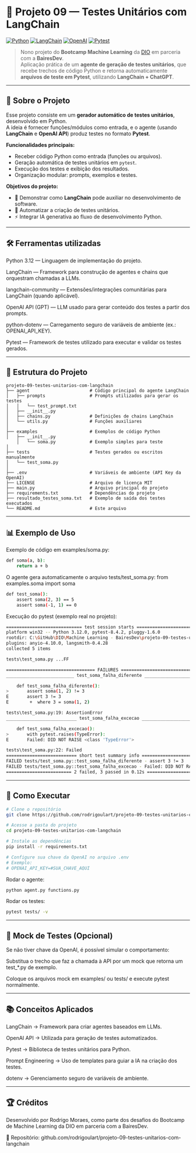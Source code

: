 # 🎯 Projeto 09 — Testes Unitários com LangChain

[![Python](https://img.shields.io/badge/Python-3.12+-blue?logo=python&link=https://www.python.org/)](https://www.python.org/) 
[![LangChain](https://img.shields.io/badge/LangChain-Framework-orange)]() 
[![OpenAI](https://img.shields.io/badge/OpenAI-IA-red)]()   [![Pytest](https://img.shields.io/badge/Pytest-Testes-green)]()  

> Nono projeto do **Bootcamp Machine Learning** da [DIO](https://www.dio.me/) em parceria com a **BairesDev**.  
> Aplicação prática de um **agente de geração de testes unitários**, que recebe trechos de código Python e retorna automaticamente **arquivos de teste em Pytest**, utilizando **LangChain + ChatGPT**.

---

## 📌 Sobre o Projeto

Esse projeto consiste em um **gerador automático de testes unitários**, desenvolvido em Python.  
A ideia é fornecer funções/módulos como entrada, e o agente (usando **LangChain** e **OpenAI API**) produz testes no formato **Pytest**.  

**Funcionalidades principais:**

- Receber código Python como entrada (funções ou arquivos).  
- Geração automática de testes unitários em `pytest`.  
- Execução dos testes e exibição dos resultados.  
- Organização modular: prompts, exemplos e testes.  

**Objetivos do projeto:**  

- 🤖 Demonstrar como **LangChain** pode auxiliar no desenvolvimento de software.  
- 🧪 Automatizar a criação de testes unitários.  
- ⚡ Integrar IA generativa ao fluxo de desenvolvimento Python.  

---

## 🛠️ Ferramentas utilizadas

Python 3.12 — Linguagem de implementação do projeto.

LangChain — Framework para construção de agentes e chains que orquestram chamadas a LLMs.

langchain-community — Extensões/integrações comunitárias para LangChain (quando aplicável).

OpenAI API (GPT) — LLM usado para gerar conteúdo dos testes a partir dos prompts.

python-dotenv — Carregamento seguro de variáveis de ambiente (ex.: OPENAI_API_KEY).

Pytest — Framework de testes utilizado para executar e validar os testes gerados.

---

## 📂 Estrutura do Projeto

```text
projeto-09-testes-unitarios-com-langchain
├── agent                       # Código principal do agente LangChain
│   ├── prompts                 # Prompts utilizados para gerar os testes
│   │   └── test_prompt.txt
│   ├── __init__.py
│   ├── chains.py               # Definições de chains LangChain
│   └── utils.py                # Funções auxiliares
│
├── examples                    # Exemplos de código Python
│   ├── __init__.py
    │   └── soma.py             # Exemplo simples para teste
│
├── tests                       # Testes gerados ou escritos manualmente
│   └── test_soma.py
│
├── .env                        # Variáveis de ambiente (API Key da OpenAI)
├── LICENSE                     # Arquivo de licença MIT
├── main.py                     # Arquivo principal do projeto
├── requirements.txt            # Dependências do projeto
├── resultado_testes_soma.txt   # Exemplo de saída dos testes executados
└── README.md                   # Este arquivo
```

---

## 📊 Exemplo de Uso
Exemplo de código em examples/soma.py:
```bash
def soma(a, b):
    return a + b
```
O agente gera automaticamente o arquivo tests/test_soma.py:
from examples.soma import soma
```bash
def test_soma():
    assert soma(2, 3) == 5
    assert soma(-1, 1) == 0
```
Execução do pytest (exemplo real no projeto):
```bash
============================= test session starts =============================
platform win32 -- Python 3.12.0, pytest-8.4.2, pluggy-1.6.0
rootdir: C:\GitHub\DIO\Machine Learning - BairesDev\projeto-09-testes-unitarios-com-langchain
plugins: anyio-4.10.0, langsmith-0.4.28
collected 5 items

tests\test_soma.py ...FF                                                 [100%]

================================== FAILURES ===================================
__________________________ test_soma_falha_diferente __________________________

    def test_soma_falha_diferente():
>       assert soma(1, 2) != 3
E       assert 3 != 3
E        +  where 3 = soma(1, 2)

tests\test_soma.py:19: AssertionError
___________________________ test_soma_falha_excecao ___________________________

    def test_soma_falha_excecao():
>       with pytest.raises(TypeError):
E       Failed: DID NOT RAISE <class 'TypeError'>

tests\test_soma.py:22: Failed
=========================== short test summary info ===========================
FAILED tests/test_soma.py::test_soma_falha_diferente - assert 3 != 3
FAILED tests/test_soma.py::test_soma_falha_excecao - Failed: DID NOT RAISE <c...
========================= 2 failed, 3 passed in 0.12s =========================
```

---

## 🚀 Como Executar

```bash
# Clone o repositório
git clone https://github.com/rodrigoulart/projeto-09-testes-unitarios-com-langchain.git

# Acesse a pasta do projeto
cd projeto-09-testes-unitarios-com-langchain

# Instale as dependências
pip install -r requirements.txt

# Configure sua chave da OpenAI no arquivo .env
# Exemplo:
# OPENAI_API_KEY=#SUA_CHAVE_AQUI
```

Rodar o agente:
```bash
python agent.py functions.py
```

Rodar os testes:
```bash
pytest tests/ -v
```

---

## 🧪 Mock de Testes (Opcional)

Se não tiver chave da OpenAI, é possível simular o comportamento:

Substitua o trecho que faz a chamada à API por um mock que retorna um test_*.py de exemplo.

Coloque os arquivos mock em examples/ ou tests/ e execute pytest normalmente.

---

## 📚 Conceitos Aplicados

LangChain → Framework para criar agentes baseados em LLMs.

OpenAI API → Utilizada para geração de testes automatizados.

Pytest → Biblioteca de testes unitários para Python.

Prompt Engineering → Uso de templates para guiar a IA na criação dos testes.

dotenv → Gerenciamento seguro de variáveis de ambiente.

---

## 🏆 Créditos

Desenvolvido por Rodrigo Moraes, como parte dos desafios do Bootcamp de Machine Learning da DIO em parceria com a BairesDev.

📎 Repositório: github.com/rodrigoulart/projeto-09-testes-unitarios-com-langchain

